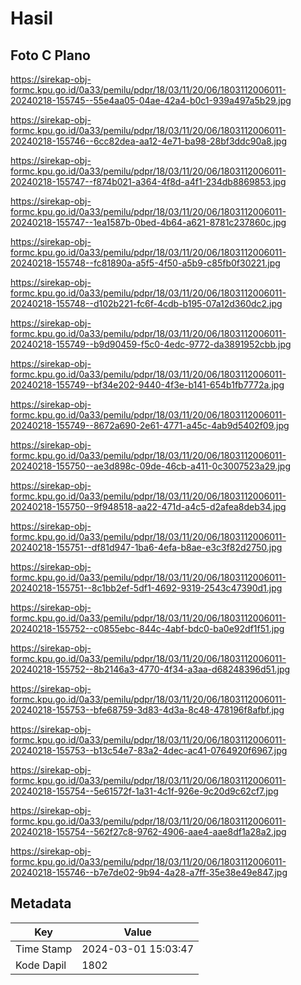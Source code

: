 # Hasil

## Foto C Plano

https://sirekap-obj-formc.kpu.go.id/0a33/pemilu/pdpr/18/03/11/20/06/1803112006011-20240218-155745--55e4aa05-04ae-42a4-b0c1-939a497a5b29.jpg

https://sirekap-obj-formc.kpu.go.id/0a33/pemilu/pdpr/18/03/11/20/06/1803112006011-20240218-155746--6cc82dea-aa12-4e71-ba98-28bf3ddc90a8.jpg

https://sirekap-obj-formc.kpu.go.id/0a33/pemilu/pdpr/18/03/11/20/06/1803112006011-20240218-155747--f874b021-a364-4f8d-a4f1-234db8869853.jpg

https://sirekap-obj-formc.kpu.go.id/0a33/pemilu/pdpr/18/03/11/20/06/1803112006011-20240218-155747--1ea1587b-0bed-4b64-a621-8781c237860c.jpg

https://sirekap-obj-formc.kpu.go.id/0a33/pemilu/pdpr/18/03/11/20/06/1803112006011-20240218-155748--fc81890a-a5f5-4f50-a5b9-c85fb0f30221.jpg

https://sirekap-obj-formc.kpu.go.id/0a33/pemilu/pdpr/18/03/11/20/06/1803112006011-20240218-155748--d102b221-fc6f-4cdb-b195-07a12d360dc2.jpg

https://sirekap-obj-formc.kpu.go.id/0a33/pemilu/pdpr/18/03/11/20/06/1803112006011-20240218-155749--b9d90459-f5c0-4edc-9772-da3891952cbb.jpg

https://sirekap-obj-formc.kpu.go.id/0a33/pemilu/pdpr/18/03/11/20/06/1803112006011-20240218-155749--bf34e202-9440-4f3e-b141-654b1fb7772a.jpg

https://sirekap-obj-formc.kpu.go.id/0a33/pemilu/pdpr/18/03/11/20/06/1803112006011-20240218-155749--8672a690-2e61-4771-a45c-4ab9d5402f09.jpg

https://sirekap-obj-formc.kpu.go.id/0a33/pemilu/pdpr/18/03/11/20/06/1803112006011-20240218-155750--ae3d898c-09de-46cb-a411-0c3007523a29.jpg

https://sirekap-obj-formc.kpu.go.id/0a33/pemilu/pdpr/18/03/11/20/06/1803112006011-20240218-155750--9f948518-aa22-471d-a4c5-d2afea8deb34.jpg

https://sirekap-obj-formc.kpu.go.id/0a33/pemilu/pdpr/18/03/11/20/06/1803112006011-20240218-155751--df81d947-1ba6-4efa-b8ae-e3c3f82d2750.jpg

https://sirekap-obj-formc.kpu.go.id/0a33/pemilu/pdpr/18/03/11/20/06/1803112006011-20240218-155751--8c1bb2ef-5df1-4692-9319-2543c47390d1.jpg

https://sirekap-obj-formc.kpu.go.id/0a33/pemilu/pdpr/18/03/11/20/06/1803112006011-20240218-155752--c0855ebc-844c-4abf-bdc0-ba0e92df1f51.jpg

https://sirekap-obj-formc.kpu.go.id/0a33/pemilu/pdpr/18/03/11/20/06/1803112006011-20240218-155752--8b2146a3-4770-4f34-a3aa-d68248396d51.jpg

https://sirekap-obj-formc.kpu.go.id/0a33/pemilu/pdpr/18/03/11/20/06/1803112006011-20240218-155753--bfe68759-3d83-4d3a-8c48-478196f8afbf.jpg

https://sirekap-obj-formc.kpu.go.id/0a33/pemilu/pdpr/18/03/11/20/06/1803112006011-20240218-155753--b13c54e7-83a2-4dec-ac41-0764920f6967.jpg

https://sirekap-obj-formc.kpu.go.id/0a33/pemilu/pdpr/18/03/11/20/06/1803112006011-20240218-155754--5e61572f-1a31-4c1f-926e-9c20d9c62cf7.jpg

https://sirekap-obj-formc.kpu.go.id/0a33/pemilu/pdpr/18/03/11/20/06/1803112006011-20240218-155754--562f27c8-9762-4906-aae4-aae8df1a28a2.jpg

https://sirekap-obj-formc.kpu.go.id/0a33/pemilu/pdpr/18/03/11/20/06/1803112006011-20240218-155746--b7e7de02-9b94-4a28-a7ff-35e38e49e847.jpg


## Metadata

| Key        | Value               |
| ---------- | ------------------- |
| Time Stamp | 2024-03-01 15:03:47 |
| Kode Dapil | 1802                |



